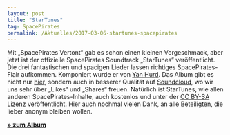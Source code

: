 ```yaml
---
layout: post
title: "StarTunes"
tag: SpacePirates
permalink: /Aktuelles/2017-03-06-startunes-spacepirates
---
```


Mit &bdquo;SpacePirates Vertont&ldquo; gab es schon einen kleinen Vorgeschmack, aber jetzt ist der offizielle SpacePirates Soundtrack &bdquo;StarTunes&ldquo; veröffentlicht. Die drei fantastischen und spacigen Lieder lassen richtiges SpacePirates-Flair aufkommen. Komponiert wurde er von [Yan Hurd](http:/yanhurd.com/). Das Album gibt es nicht nur [hier](https://spacepirates.jcgames.de/StarTunes/), sondern auch in besserer Qualität auf [Soundcloud](https:/soundcloud.com/yan-hurd/sets/spacepirates-startunes), wo wir uns sehr über &bdquo;Likes&ldquo; und &bdquo;Shares&ldquo; freuen. Natürlich ist StarTunes, wie allen anderen SpacePirates-Inhalte, auch kostenlos und unter der [CC BY-SA Lizenz](http:/creativecommons.org/licenses/by-sa/4.0/) veröffentlicht. Hier auch nochmal vielen Dank, an alle Beteiligten, die lieber anonym bleiben wollen.

**[&raquo; zum Album](https://spacepirates.jcgames.de/StarTunes/)**

